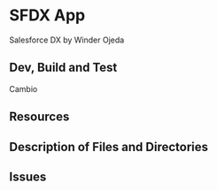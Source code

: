 # SFDX  App
Salesforce DX by Winder Ojeda
## Dev, Build and Test
Cambio

## Resources


## Description of Files and Directories


## Issues


